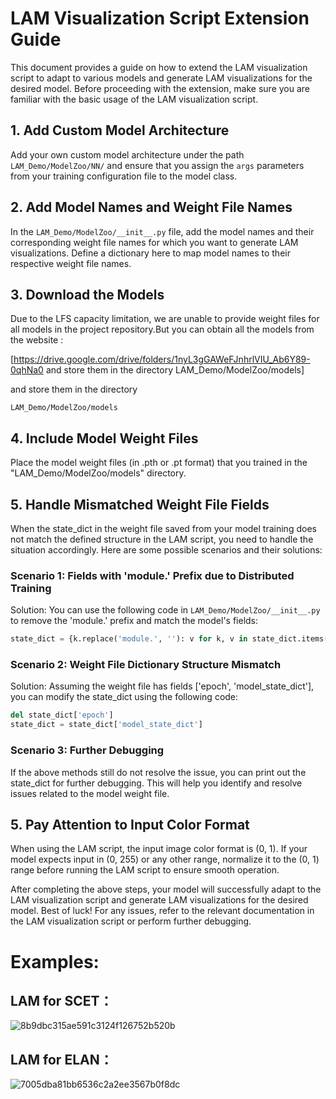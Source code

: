 # LAM Visualization Script Extension Guide

This document provides a guide on how to extend the LAM visualization script to adapt to various models and generate LAM visualizations for the desired model. Before proceeding with the extension, make sure you are familiar with the basic usage of the LAM visualization script.

## 1. Add Custom Model Architecture

Add your own custom model architecture under the path
```LAM_Demo/ModelZoo/NN/```
and ensure that you assign the `args` parameters from your training configuration file to the model class.

## 2. Add Model Names and Weight File Names

In the 
```LAM_Demo/ModelZoo/__init__.py```
file, add the model names and their corresponding weight file names for which you want to generate LAM visualizations. Define a dictionary here to map model names to their respective weight file names.

## 3. Download the Models

Due to the LFS capacity limitation, we are unable to provide weight files for all models in the project repository.But you can obtain all the models from the website :

[https://drive.google.com/drive/folders/1nyL3gGAWeFJnhrlVIU_Ab6Y89-0qhNa0 and store them in the directory LAM_Demo/ModelZoo/models]

and store them in the directory 

```LAM_Demo/ModelZoo/models```

## 4. Include Model Weight Files

Place the model weight files (in .pth or .pt format) that you trained in the "LAM_Demo/ModelZoo/models" directory.

## 5. Handle Mismatched Weight File Fields

When the state_dict in the weight file saved from your model training does not match the defined structure in the LAM script, you need to handle the situation accordingly. Here are some possible scenarios and their solutions:

### Scenario 1: Fields with 'module.' Prefix due to Distributed Training

Solution: You can use the following code in
```LAM_Demo/ModelZoo/__init__.py```
 to remove the 'module.' prefix and match the model's fields:

```python
state_dict = {k.replace('module.', ''): v for k, v in state_dict.items()}
```


### Scenario 2: Weight File Dictionary Structure Mismatch

Solution: Assuming the weight file has fields ['epoch', 'model_state_dict'], you can modify the state_dict using the following code:

```python
del state_dict['epoch']
state_dict = state_dict['model_state_dict']
```


### Scenario 3: Further Debugging

If the above methods still do not resolve the issue, you can print out the state_dict for further debugging. This will help you identify and resolve issues related to the model weight file.

## 5. Pay Attention to Input Color Format

When using the LAM script, the input image color format is (0, 1). If your model expects input in (0, 255) or any other range, normalize it to the (0, 1) range before running the LAM script to ensure smooth operation.

After completing the above steps, your model will successfully adapt to the LAM visualization script and generate LAM visualizations for the desired model. Best of luck! For any issues, refer to the relevant documentation in the LAM visualization script or perform further debugging.

# Examples:
## LAM for SCET：
![8b9dbc315ae591c3124f126752b520b](https://github.com/SivenCapo/LAM_Extension/assets/140587950/c8704b8b-c6da-4ea0-82f3-d3da42ca533c)

## LAM for ELAN：
![7005dba81bb6536c2a2ee3567b0f8dc](https://github.com/SivenCapo/LAM_Extension/assets/140587950/d2a1aba6-8a6a-426b-b862-e25f3839f5ad)

